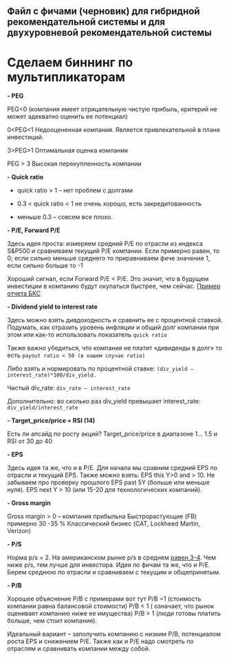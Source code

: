 ## Файл с фичами (черновик) для гибридной рекомендательной системы и для двухуровневой рекомендательной системы

# Сделаем биннинг по мультипликаторам

__- PEG__

PEG<0 (компания имеет отрицательную чистую прибыль, критерий не может адекватно оценить ее потенциал) 

0<PEG<1 Недооцененная компания. Является привлекательной в плане инвестиций. 

3>PEG>1 Оптимальная оценка компании 

PEG > 3 Высокая перекупленность компании

__- Quick ratio__

  - quick ratio > 1 – нет проблем с долгами
  
  - 0.3 < quick ratio < 1 не очень хорошо, есть закредитованность
  
  - меньше 0.3 – совсем все плохо. 

__- P/E, Forward P/E__

Здесь идея проста: измеряем средний P/E по отрасли из индекса S&P500 и сравниваем текущий P/E компании. Если примерно равен, то 0; если сильно меньше среднего то приравниваем фиче значение 1, если сильно больше то -1 

Хороший сигнал, если Forward P/E < P/E. Это значит, что в будущем инвестиции в компанию будут окупаться быстрее, чем сейчас. 
[Пример отчета БКС](https://investfuture.ru/articles/id/fundamentalnye-pokazateli-rynka-ssha-razbivka-po-sektoram)


__- Dividend yield to interest rate__

Здесь можно взять дивдоходность и сравнить ее с процентной ставкой. Подумать, как отразить уровень инфляции и общий долг компании при этом или как-то использовать показатель `quick ratio`

Также важно убедиться, что компания не платит «дивиденды в долг» то есть `payout ratio < 50 (в нашем случае ratio)`

Либо взять и нормировать по процентной ставке: `(div_yield – interest_rate)*100/div_yield.` 

Чистый div_rate: `div_rate – interest_rate`

Дополнительно: во сколько раз div_yield превышает interest_rate: `div_yield/interest_rate`

__- Target_price/price + RSI (14)__

Есть ли апсайд по росту акций? Target_price/price в диапазоне 1… 1.5 и RSI от 30 до 40 

__- EPS__

Здесь идея та же, что и в P/E. Для начала мы сравним средний EPS по отрасли и текущий EPS.
Также можно взять: EPS this Y>0 and > 10. Не забываем про проверку прошлого EPS past 5Y (больше или меньше нуля).
EPS next Y > 10 (или 15-20 для технологических компаний).

__- Gross margin__

Gross margin > 0 – компания прибыльна
Быстрорастующие (FB) примерно 30 -35 %
Классический бизнес (CAT, Lockheed Martin, Verizon) 

__- P/S__

Норма p/s = 2. На американском рынке p/s в среднем [равен 3-4](https://www.multpl.com/s-p-500-price-to-sales). 
Чем ниже p/s, тем лучше для инвестора. 
Идея по фичам та же, что и P/E. Берем среднюю по отрасли и сравниваем с текущим и общепринятым.

__- P/B__

Хорошее объяснение P/B с примерами вот тут
P/B =1  (стоимость компании равна балансовой стоимости)
P/B < 1 ( означает, что рынок оценивает компанию ниже ее имущества)
P/B > 1 (люди готовы платить больше, чем стоит компания).

Идеальный вариант – заполучить компанию с низким P/B, потенциалом роста EPS и снижением P/E. 
Также как и P/E надо смотреть по отраслям и сравнивать компании между собой. 
